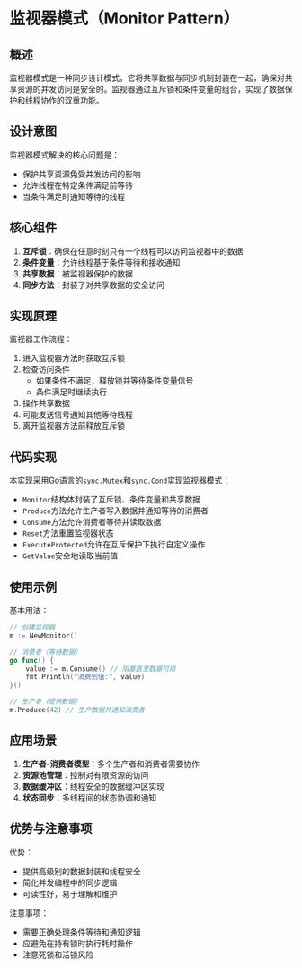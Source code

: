 # 监视器模式（Monitor Pattern）

## 概述

监视器模式是一种同步设计模式，它将共享数据与同步机制封装在一起，确保对共享资源的并发访问是安全的。监视器通过互斥锁和条件变量的组合，实现了数据保护和线程协作的双重功能。

## 设计意图

监视器模式解决的核心问题是：
- 保护共享资源免受并发访问的影响
- 允许线程在特定条件满足前等待
- 当条件满足时通知等待的线程

## 核心组件

1. **互斥锁**：确保在任意时刻只有一个线程可以访问监视器中的数据
2. **条件变量**：允许线程基于条件等待和接收通知
3. **共享数据**：被监视器保护的数据
4. **同步方法**：封装了对共享数据的安全访问

## 实现原理

监视器工作流程：
1. 进入监视器方法时获取互斥锁
2. 检查访问条件
   - 如果条件不满足，释放锁并等待条件变量信号
   - 条件满足时继续执行
3. 操作共享数据
4. 可能发送信号通知其他等待线程
5. 离开监视器方法前释放互斥锁

## 代码实现

本实现采用Go语言的`sync.Mutex`和`sync.Cond`实现监视器模式：

- `Monitor`结构体封装了互斥锁、条件变量和共享数据
- `Produce`方法允许生产者写入数据并通知等待的消费者
- `Consume`方法允许消费者等待并读取数据
- `Reset`方法重置监视器状态
- `ExecuteProtected`允许在互斥保护下执行自定义操作
- `GetValue`安全地读取当前值

## 使用示例

基本用法：

```go
// 创建监视器
m := NewMonitor()

// 消费者（等待数据）
go func() {
    value := m.Consume() // 阻塞直至数据可用
    fmt.Println("消费到值:", value)
}()

// 生产者（提供数据）
m.Produce(42) // 生产数据并通知消费者
```

## 应用场景

1. **生产者-消费者模型**：多个生产者和消费者需要协作
2. **资源池管理**：控制对有限资源的访问
3. **数据缓冲区**：线程安全的数据缓冲区实现
4. **状态同步**：多线程间的状态协调和通知

## 优势与注意事项

优势：
- 提供高级别的数据封装和线程安全
- 简化并发编程中的同步逻辑
- 可读性好，易于理解和维护

注意事项：
- 需要正确处理条件等待和通知逻辑
- 应避免在持有锁时执行耗时操作
- 注意死锁和活锁风险
